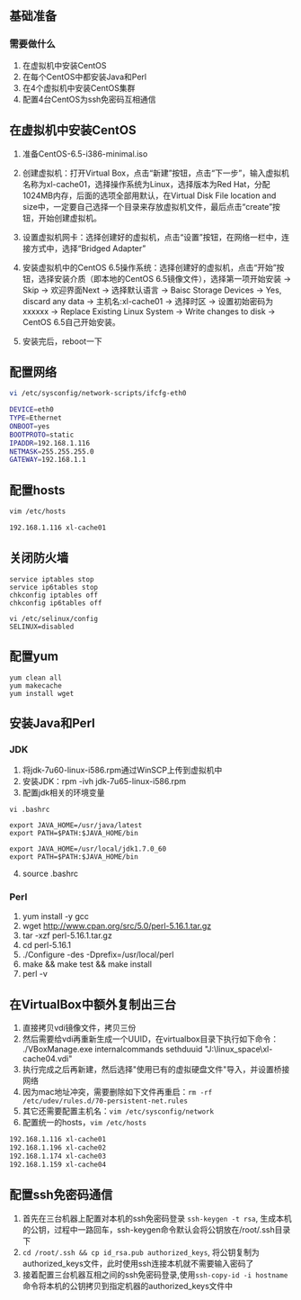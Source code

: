 ## 基础准备

### 需要做什么
1. 在虚拟机中安装CentOS
2. 在每个CentOS中都安装Java和Perl
3. 在4个虚拟机中安装CentOS集群
4. 配置4台CentOS为ssh免密码互相通信


## 在虚拟机中安装CentOS
1. 准备CentOS-6.5-i386-minimal.iso

2. 创建虚拟机：打开Virtual Box，点击“新建”按钮，点击“下一步”，输入虚拟机名称为xl-cache01，选择操作系统为Linux，选择版本为Red Hat，分配1024MB内存，后面的选项全部用默认，在Virtual Disk File location and size中，一定要自己选择一个目录来存放虚拟机文件，最后点击“create”按钮，开始创建虚拟机。

3. 设置虚拟机网卡：选择创建好的虚拟机，点击“设置”按钮，在网络一栏中，连接方式中，选择“Bridged Adapter”

4. 安装虚拟机中的CentOS 6.5操作系统：选择创建好的虚拟机，点击“开始”按钮，选择安装介质（即本地的CentOS 6.5镜像文件），选择第一项开始安装 -> Skip -> 欢迎界面Next -> 选择默认语言 -> Baisc Storage Devices -> Yes, discard any data -> 主机名:xl-cache01 -> 选择时区 -> 设置初始密码为 xxxxxx -> Replace Existing Linux System -> Write changes to disk -> CentOS 6.5自己开始安装。

5. 安装完后，reboot一下

## 配置网络
```bash
vi /etc/sysconfig/network-scripts/ifcfg-eth0

DEVICE=eth0
TYPE=Ethernet
ONBOOT=yes
BOOTPROTO=static
IPADDR=192.168.1.116
NETMASK=255.255.255.0
GATEWAY=192.168.1.1
```

## 配置hosts
```bash
vim /etc/hosts

192.168.1.116 xl-cache01
```

## 关闭防火墙
```shell
service iptables stop
service ip6tables stop
chkconfig iptables off
chkconfig ip6tables off

vi /etc/selinux/config
SELINUX=disabled
```

## 配置yum
```shell
yum clean all
yum makecache
yum install wget
```

## 安装Java和Perl

### JDK
1. 将jdk-7u60-linux-i586.rpm通过WinSCP上传到虚拟机中
2. 安装JDK：rpm -ivh jdk-7u65-linux-i586.rpm
3. 配置jdk相关的环境变量
```shell
vi .bashrc

export JAVA_HOME=/usr/java/latest
export PATH=$PATH:$JAVA_HOME/bin

export JAVA_HOME=/usr/local/jdk1.7.0_60
export PATH=$PATH:$JAVA_HOME/bin
```
4. source .bashrc


### Perl
1. yum install -y gcc
2. wget http://www.cpan.org/src/5.0/perl-5.16.1.tar.gz
3. tar -xzf perl-5.16.1.tar.gz
4. cd perl-5.16.1
5. ./Configure -des -Dprefix=/usr/local/perl
6. make && make test && make install
7. perl -v


## 在VirtualBox中额外复制出三台
1. 直接拷贝vdi镜像文件，拷贝三份
2. 然后需要给vdi再重新生成一个UUID，在virtualbox目录下执行如下命令： ./VBoxManage.exe internalcommands sethduuid "J:\linux_space\xl-cache04.vdi"
3. 执行完成之后再新建，然后选择"使用已有的虚拟硬盘文件"导入，并设置桥接网络
4. 因为mac地址冲突，需要删除如下文件再重启：`rm -rf /etc/udev/rules.d/70-persistent-net.rules`
5. 其它还需要配置主机名：`vim /etc/sysconfig/network`
6. 配置统一的hosts，`vim /etc/hosts`
```bash
192.168.1.116 xl-cache01
192.168.1.196 xl-cache02
192.168.1.174 xl-cache03
192.168.1.159 xl-cache04
```
## 配置ssh免密码通信
1. 首先在三台机器上配置对本机的ssh免密码登录 `ssh-keygen -t rsa`, 生成本机的公钥，过程中一路回车，ssh-keygen命令默认会将公钥放在/root/.ssh目录下
2. `cd /root/.ssh && cp id_rsa.pub authorized_keys`, 将公钥复制为authorized_keys文件，此时使用ssh连接本机就不需要输入密码了
3. 接着配置三台机器互相之间的ssh免密码登录,使用`ssh-copy-id -i hostname`命令将本机的公钥拷贝到指定机器的authorized_keys文件中